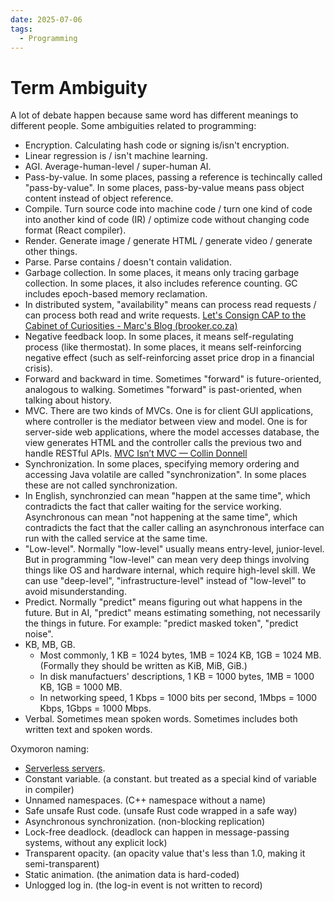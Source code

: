 ```yaml
---
date: 2025-07-06
tags:
  - Programming
---
```

# Term Ambiguity

A lot of debate happen because same word has different meanings to different people. Some ambiguities related to programming:

<!-- truncate -->

- Encryption. Calculating hash code or signing is/isn't encryption.
- Linear regression is / isn't machine learning.
- AGI. Average-human-level / super-human AI.
- Pass-by-value. In some places, passing a reference is techincally called "pass-by-value". In some places, pass-by-value means pass object content instead of object reference.
- Compile. Turn source code into machine code / turn one kind of code into another kind of code (IR) / optimize code without changing code format (React compiler).
- Render. Generate image / generate HTML / generate video / generate other things.
- Parse. Parse contains / doesn't contain validation.
- Garbage collection. In some places, it means only tracing garbage collection. In some places, it also includes reference counting. GC includes epoch-based memory reclamation.
- In distributed system, "availability" means can process read requests / can process both read and write requests. [Let's Consign CAP to the Cabinet of Curiosities - Marc's Blog (brooker.co.za)](https://brooker.co.za/blog/2024/07/25/cap-again.html)
- Negative feedback loop. In some places, it means self-regulating process (like thermostat). In some places, it means self-reinforcing negative effect (such as self-reinforcing asset price drop in a financial crisis).
- Forward and backward in time. Sometimes "forward" is future-oriented, analogous to walking. Sometimes "forward" is past-oriented, when talking about history.
- MVC. There are two kinds of MVCs. One is for client GUI applications, where controller is the mediator between view and model. One is for server-side web applications, where the model accesses database, the view generates HTML and the controller calls the previous two and handle RESTful APIs. [MVC Isn’t MVC — Collin Donnell](https://collindonnell.com/mvc-isnt-mvc)
- Synchronization. In some places, specifying memory ordering and accessing Java volatile are called "synchronization". In some places these are not called synchronization.
- In English, synchronzied can mean "happen at the same time", which contradicts the fact that caller waiting for the service working. Asynchronous can mean "not happening at the same time", which contradicts the fact that the caller calling an asynchronous interface can run with the called service at the same time.
- "Low-level". Normally "low-level" usually means entry-level, junior-level. But in programming "low-level" can mean very deep things involving things like OS and hardware internal, which require high-level skill. We can use "deep-level", "infrastructure-level" instead of "low-level" to avoid misunderstanding.
- Predict. Normally "predict" means figuring out what happens in the future. But in AI, "predict" means estimating something, not necessarily the things in future. For example: "predict masked token", "predict noise".
- KB, MB, GB. 
  - Most commonly, 1 KB = 1024 bytes, 1MB = 1024 KB, 1GB = 1024 MB. (Formally they should be written as KiB, MiB, GiB.)
  - In disk manufactuers' descriptions, 1 KB = 1000 bytes, 1MB = 1000 KB, 1GB = 1000 MB. 
  - In networking speed, 1 Kbps = 1000 bits per second, 1Mbps = 1000 Kbps, 1Gbps = 1000 Mbps.
- Verbal. Sometimes mean spoken words. Sometimes includes both written text and spoken words.



Oxymoron naming:

- [Serverless servers](https://vercel.com/blog/serverless-servers-node-js-with-in-function-concurrency).
- Constant variable. (a constant. but treated as a special kind of variable in compiler)
- Unnamed namespaces. (C++ namespace without a name)
- Safe unsafe Rust code. (unsafe Rust code wrapped in a safe way)
- Asynchronous synchronization. (non-blocking replication)
- Lock-free deadlock. (deadlock can happen in message-passing systems, without any explicit lock)
- Transparent opacity. (an opacity value that's less than 1.0, making it semi-transparent)
- Static animation. (the animation data is hard-coded)
- Unlogged log in. (the log-in event is not written to record)


